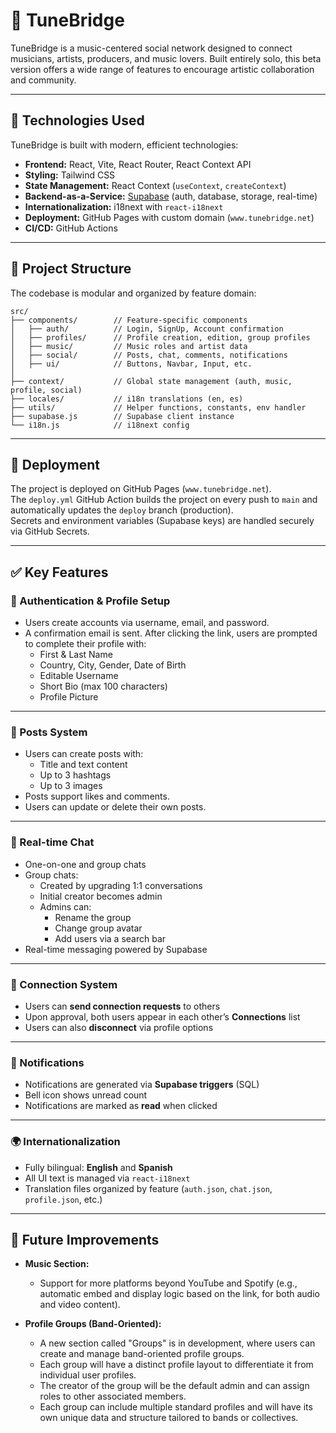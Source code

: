 # 🎵 TuneBridge

TuneBridge is a music-centered social network designed to connect musicians, artists, producers, and music lovers. Built entirely solo, this beta version offers a wide range of features to encourage artistic collaboration and community.

---

## 🧠 Technologies Used

TuneBridge is built with modern, efficient technologies:

- **Frontend:** React, Vite, React Router, React Context API  
- **Styling:** Tailwind CSS  
- **State Management:** React Context (`useContext`, `createContext`)  
- **Backend-as-a-Service:** [Supabase](https://supabase.com) (auth, database, storage, real-time)  
- **Internationalization:** i18next with `react-i18next`  
- **Deployment:** GitHub Pages with custom domain (`www.tunebridge.net`)  
- **CI/CD:** GitHub Actions  

---

## 📁 Project Structure

The codebase is modular and organized by feature domain:

```
src/
├── components/        // Feature-specific components
│   ├── auth/          // Login, SignUp, Account confirmation
│   ├── profiles/      // Profile creation, edition, group profiles
│   ├── music/         // Music roles and artist data
│   ├── social/        // Posts, chat, comments, notifications
│   ├── ui/            // Buttons, Navbar, Input, etc.
│
├── context/           // Global state management (auth, music, profile, social)
├── locales/           // i18n translations (en, es)
├── utils/             // Helper functions, constants, env handler
├── supabase.js        // Supabase client instance
└── i18n.js            // i18next config
```

---

## 🚀 Deployment

The project is deployed on GitHub Pages (`www.tunebridge.net`).  
The `deploy.yml` GitHub Action builds the project on every push to `main` and automatically updates the `deploy` branch (production).  
Secrets and environment variables (Supabase keys) are handled securely via GitHub Secrets.

---

## ✅ Key Features

### 🔐 Authentication & Profile Setup

- Users create accounts via username, email, and password.
- A confirmation email is sent. After clicking the link, users are prompted to complete their profile with:
  - First & Last Name
  - Country, City, Gender, Date of Birth
  - Editable Username
  - Short Bio (max 100 characters)
  - Profile Picture

---

### 📣 Posts System

- Users can create posts with:
  - Title and text content
  - Up to 3 hashtags
  - Up to 3 images
- Posts support likes and comments.
- Users can update or delete their own posts.

---

### 💬 Real-time Chat

- One-on-one and group chats
- Group chats:
  - Created by upgrading 1:1 conversations
  - Initial creator becomes admin
  - Admins can:
    - Rename the group
    - Change group avatar
    - Add users via a search bar
- Real-time messaging powered by Supabase

---

### 🔗 Connection System

- Users can **send connection requests** to others
- Upon approval, both users appear in each other’s **Connections** list
- Users can also **disconnect** via profile options

---

### 🔔 Notifications

- Notifications are generated via **Supabase triggers** (SQL)
- Bell icon shows unread count
- Notifications are marked as **read** when clicked

---

### 🌍 Internationalization

- Fully bilingual: **English** and **Spanish**
- All UI text is managed via `react-i18next`
- Translation files organized by feature (`auth.json`, `chat.json`, `profile.json`, etc.)

---

## 🔧 Future Improvements

- **Music Section:**
  - Support for more platforms beyond YouTube and Spotify (e.g., automatic embed and display logic based on the link, for both audio and video content).

- **Profile Groups (Band-Oriented):**
  - A new section called "Groups" is in development, where users can create and manage band-oriented profile groups.
  - Each group will have a distinct profile layout to differentiate it from individual user profiles.
  - The creator of the group will be the default admin and can assign roles to other associated members.
  - Each group can include multiple standard profiles and will have its own unique data and structure tailored to bands or collectives.
